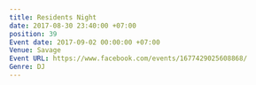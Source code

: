 ```yaml
---
title: Residents Night
date: 2017-08-30 23:40:00 +07:00
position: 39
Event date: 2017-09-02 00:00:00 +07:00
Venue: Savage
Event URL: https://www.facebook.com/events/1677429025608868/
Genre: DJ
---
```



